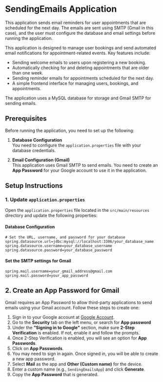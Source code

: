 # SendingEmails Application

This application sends email reminders for user appointments that are scheduled for the next day. The emails are sent using SMTP (Gmail in this case), and the user must configure the database and email settings before running the application.

This application is designed to manage user bookings and send automated email notifications for appointment-related events. Key features include:
- Sending welcome emails to users upon registering a new booking.
- Automatically checking for and deleting appointments that are older than one week.
- Sending reminder emails for appointments scheduled for the next day.
- A simple frontend interface for managing users, bookings, and appointments.

The application uses a MySQL database for storage and Gmail SMTP for sending emails.


## Prerequisites

Before running the application, you need to set up the following:

1. **Database Configuration**  
   You need to configure the `application.properties` file with your database credentials.

2. **Email Configuration (Gmail)**  
   This application uses Gmail SMTP to send emails. You need to create an **App Password** for your Google account to use it in the application.

## Setup Instructions

### 1. Update `application.properties`

Open the `application.properties` file located in the `src/main/resources` directory and update the following properties:




#### Database Configuration
```properties
# Set the URL, username, and password for your database
spring.datasource.url=jdbc:mysql://localhost:3306/your_database_name
spring.datasource.username=your_database_username
spring.datasource.password=your_database_password
```


#### Set the SMTP settings for Gmail
```properties
spring.mail.username=your_gmail_address@gmail.com
spring.mail.password=your_app_password
```

## 2. Create an App Password for Gmail

Gmail requires an App Password to allow third-party applications to send emails using your Gmail account. Follow these steps to create one:

1. Sign in to your Google account at [Google Account](https://myaccount.google.com/).
2. Go to the **Security** tab on the left menu, or search for **App password**
3. Under the **"Signing in to Google"** section, make sure **2-Step Verification** is enabled. If not, enable it and follow the prompts.
4. Once 2-Step Verification is enabled, you will see an option for **App Passwords**.
5. Click on **App Passwords**.
6. You may need to sign in again. Once signed in, you will be able to create a new app password.
7. Select **Mail** as the app and **Other (Custom name)** for the device.
8. Enter a custom name (e.g., `SendingEmailsApp`) and click **Generate**.
9. Copy the **App Password** that is generated.